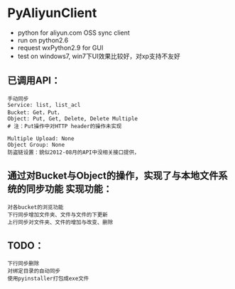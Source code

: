 PyAliyunClient
==============

* python for aliyun.com OSS sync client
* run on python2.6
* request wxPython2.9 for GUI
* test on windows7, win7下UI效果比较好，对xp支持不友好 


已调用API：
-------
    手动同步
    Service: list, list_acl
    Bucket: Get，Put，
    Object: Put, Get, Delete, Delete Multiple 
    # 注：Put操作中对HTTP header的操作未实现
  
    Multiple Upload: None
    Object Group: None
    防盗链设置：貌似2012-08月的API中没相关接口提供，

通过对Bucket与Object的操作，实现了与本地文件系统的同步功能
实现功能：
-------
    对各bucket的浏览功能
    下行同步增加文件夹、文件与文件的下更新
    上行同步对文件夹、文件的增加与改变、删除 
   
TODO：
-------
    下行同步删除
    对绑定目录的自动同步
    使用pyinstaller打包成exe文件

